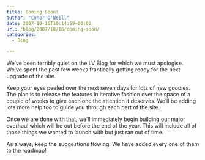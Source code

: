 ```yaml
---
title: Coming Soon!
author: "Conor O'Neill"
date: 2007-10-16T10:14:59+00:00
url: /blog/2007/10/16/coming-soon/
categories:
  - Blog

---
```

We&#8217;ve been terribly quiet on the LV Blog for which we must apologise. We&#8217;ve spent the past few weeks frantically getting ready for the next upgrade of the site.

Keep your eyes peeled over the next seven days for lots of new goodies. The plan is to release the features in iterative fashion over the space of a couple of weeks to give each one the attention it deserves. We&#8217;ll be adding lots more help too to guide you through each part of the site.

Once we are done with that, we&#8217;ll immediately begin building our major overhaul which will be out before the end of the year. This will include all of those things we wanted to launch with but just ran out of time.

As always, keep the suggestions flowing. We have added every one of them to the roadmap!